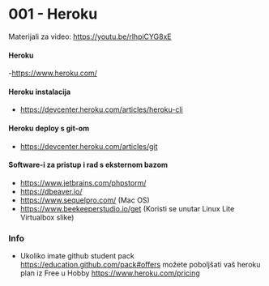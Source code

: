 # 001 - Heroku

Materijali za video: https://youtu.be/rlhpiCYG8xE

#### Heroku
-https://www.heroku.com/

#### Heroku instalacija
- https://devcenter.heroku.com/articles/heroku-cli

#### Heroku deploy s git-om
- https://devcenter.heroku.com/articles/git

#### Software-i za pristup i rad s eksternom bazom
- https://www.jetbrains.com/phpstorm/
- https://dbeaver.io/
- https://www.sequelpro.com/ (Mac OS)
- https://www.beekeeperstudio.io/get (Koristi se unutar Linux Lite Virtualbox slike)


### Info
- Ukoliko imate github student pack https://education.github.com/pack#offers možete poboljšati vaš heroku plan iz Free u Hobby https://www.heroku.com/pricing
